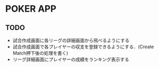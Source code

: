 # POKER APP

## TODO

- 試合作成画面に各リーグの詳細画面から飛べるようにする
- 試合作成画面で各プレイヤーの収支を登録できるようにする．(Create Match押下後の処理を書く)
- リーグ詳細画面にプレイヤーの成績をランキング表示する
